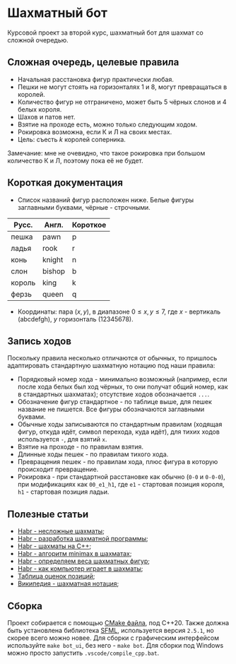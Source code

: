 # Шахматный бот
Курсовой проект за второй курс, шахматный бот для шахмат со сложной очередью.


## Сложная очередь, целевые правила
+ Начальная расстановка фигур практически любая.
+ Пешки не могут стоять на горизонталях 1 и 8, могут превращаться в королей.
+ Количество фигур не отграничено, может быть 5 чёрных слонов и 4 белых короля.
+ Шахов и патов нет.
+ Взятие на проходе есть, можно только следующим ходом.
+ Рокировка возможна, если К и Л на своих местах.
+ Цель: съесть $k$ королей соперника.

Замечание: мне не очевидно, что такое рокировка при большом количество К и Л, поэтому пока её не будет.


## Короткая документация
+ Список названий фигур расположен ниже. Белые фигуры заглавными буквами, чёрные - строчными.

| Русс.  | Англ.  | Короткое |
|--------|--------|----------|
| пешка  | pawn   | p        |
| ладья  | rook   | r        |
| конь   | knight | n        |
| слон   | bishop | b        |
| король | king   | k        |
| ферзь  | queen  | q        |

+ Координаты: пара $(x, y)$, в диапазоне $0 \leq x, y \leq 7$, где $x$ - вертикаль (abcdefgh), $y$ горизонталь (12345678).


## Запись ходов
Поскольку правила несколько отличаются от обычных, то пришлось адаптировать стандартную шахматную нотацию под наши правила:
+ Порядковый номер хода - минимально возможный (например, если после хода белых был ход чёрных, то они получат общий номер, как в стандартных шахматах); отсутствие ходов обозначается `...`.
+ Обозначение фигур стандартное - по таблице выше, для пешек название не пишется. Все фигуры обозначаются заглавными буквами.
+ Обычные ходы записываются по стандартным правилам (ходящая фигур, откуда идёт, символ перехода, куда идёт), для тихих ходов используется `-`, для взятий `x`.
+ Взятие на проходе - по правилам взятия.
+ Длинные ходы пешек - по правилам тихого хода.
+ Превращения пешек - по правилам хода, плюс фигура в которую происходит превращение.
+ Рокировка - при стандартной расстановке как обычно (`0-0` и `0-0-0`), при модификациях как `00_e1_h1`, где `e1` - стартовая позиция короля, `h1` - стартовая позиция ладьи.


## Полезные статьи
+ [Habr - несложные шахматы](https://habr.com/ru/companies/skillbox/articles/437524/);
+ [Habr - разработка шахматной программы](https://habr.com/ru/articles/329528/);
+ [Habr - шахматы на C++](https://habr.com/ru/articles/682122/);
+ [Habr - алгоритм minimax в шахматах](https://habr.com/ru/companies/otus/articles/785512/);
+ [Habr - определяем веса шахматных фигур](https://habr.com/ru/articles/254753/);
+ [Habr - как компьютер играет в шахматы](https://habr.com/ru/articles/390821/);
+ [Таблица оценок позиций](https://www.chessprogramming.org/Simplified_Evaluation_Function);
+ [Википедия - шахматная нотация](https://ru.wikipedia.org/wiki/%D0%A8%D0%B0%D1%85%D0%BC%D0%B0%D1%82%D0%BD%D0%B0%D1%8F_%D0%BD%D0%BE%D1%82%D0%B0%D1%86%D0%B8%D1%8F);


## Сборка
Проект собирается с помощью [CMake файла](./CMakeLists.txt), под C++20. Также должна быть установлена библиотека [SFML](https://www.sfml-dev.org/), используется версия `2.5.1`, но скорее всего можно новее. Для сборки с графическим интерфейсом используйте `make bot_ui`, без него - `make bot`. Для сборки под Windows можно просто запустить `.vscode/compile_cpp.bat`.
